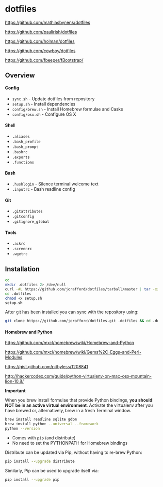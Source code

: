 # dotfiles

https://github.com/mathiasbynens/dotfiles

https://github.com/paulirish/dotfiles

https://github.com/holman/dotfiles

https://github.com/cowboy/dotfiles

https://github.com/fbeeper/fBootstrap/

## Overview

#### Config
* `sync.sh` - Update dotfiles from repository
* `setup.sh` - Install dependencies
* `config/brew.sh` - Install Homebrew formulae and Casks
* `config/osx.sh` - Configure OS X

#### Shell
* `.aliases`
* `.bash_profile`
* `.bash_prompt`
* `.bashrc`
* `.exports`
* `.functions`

#### Bash
* `.hushlogin` - Silence terminal welcome text
* `.inputrc` - Bash readline config

#### Git
* `.gitattributes`
* `.gitconfig`
* `.gitignore_global`

#### Tools
* `.ackrc`
* `.screenrc`
* `.wgetrc`

## Installation

```bash
cd
mkdir .dotfiles 2> /dev/null
curl -#L https://github.com/jcrafford/dotfiles/tarball/master | tar -xzv --strip-components 1 --exclude={README.md} -C .dotfiles
cd .dotfiles
chmod +x setup.sh
setup.sh
```

After git has been installed you can sync with the repository using:

```bash
git clone https://github.com/jcrafford/dotfiles.git .dotfiles && cd .dotfiles && source sync.sh
```

#### Homebrew and Python

https://github.com/mxcl/homebrew/wiki/Homebrew-and-Python

https://github.com/mxcl/homebrew/wiki/Gems%2C-Eggs-and-Perl-Modules

https://gist.github.com/pithyless/1208841

http://hackercodex.com/guide/python-virtualenv-on-mac-osx-mountain-lion-10.8/

__Important__

When you brew install formulae that provide Python bindings, **you should NOT be in an active virtual environment**.
Activate the virtualenv after you have brewed or, alternatively, brew in a fresh Terminal window.

```bash
brew install readline sqlite gdbm
brew install python --universal --framework
python --version
```

  * Comes with ```pip``` (and distribute)
  * No need to set the PYTHONPATH for Homebrew bindings

Distribute can be updated via Pip, without having to re-brew Python:
```bash
pip install --upgrade distribute
```

Similarly, Pip can be used to upgrade itself via:
```bash
pip install --upgrade pip
```
